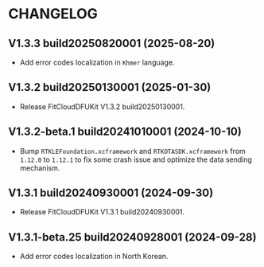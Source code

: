 # CHANGELOG

## V1.3.3 build20250820001 (2025-08-20)

- Add error codes localization in `Khmer` language.

## V1.3.2 build20250130001 (2025-01-30)

- Release FitCloudDFUKit V1.3.2 build20250130001.

## V1.3.2-beta.1 build20241010001 (2024-10-10)

- Bump `RTKLEFoundation.xcframework` and `RTKOTASDK.xcframework` from `1.12.0` to `1.12.1` to fix some crash issue and optimize the data sending mechanism.

## V1.3.1 build20240930001 (2024-09-30)

- Release FitCloudDFUKit V1.3.1 build20240930001.

## V1.3.1-beta.25 build20240928001 (2024-09-28)

- Add error codes localization in North Korean.
